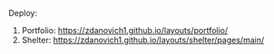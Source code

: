 Deploy:
1. Portfolio: https://zdanovich1.github.io/layouts/portfolio/
2. Shelter: https://zdanovich1.github.io/layouts/shelter/pages/main/
